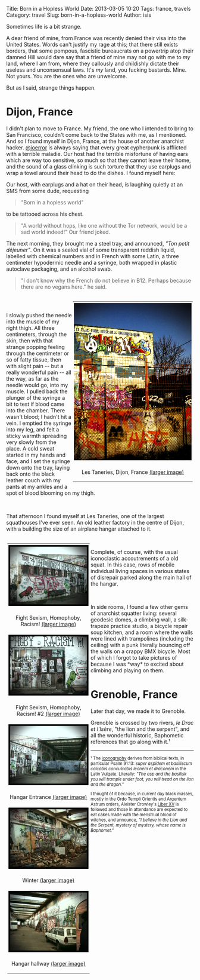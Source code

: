 Title: Born in a Hopless World
Date: 2013-03-05 10:20
Tags: france, travels
Category: travel
Slug: born-in-a-hopless-world
Author: isis

<!-- PELICAN_BEGIN_SUMMARY -->

Sometimes life is a bit strange.

A dear friend of mine, from France was recently denied their visa into the
United States. Words can't justify my rage at this; that there still exists
borders, that some pompous, fascistic bureaucrats on a powertrip atop their
damned Hill would dare say that a friend of mine may not go with me to *my*
land, where I am from, where they callously and childishly dictate their
useless and unconsensual laws. It's *my* land, you fucking bastards. Mine. Not
yours. You are the ones who are unwelcome.

But as I said, strange things happen. 

# Dijon, France

I didn't plan to move to France. My friend, the one who I intended to bring to
San Francisco, couldn't come back to the States with me, as I mentioned. And
so I found myself in Dijon, France, at the house of another anarchist
hacker. [@ioerror](https://twitter.com/ioerror) is always saying that every
great cypherpunk is afflicted with a terrible maladie. Our host had the
terrible misfortune of having ears which are way too sensitive, so much so
that they cannot leave their home, and the sound of a glass clinking is such
torture that they use earplugs and wrap a towel around their head to do the
dishes. I found myself here:

Our host, with earplugs and a hat on their head, is laughing quietly at an SMS
from some dude, requesting

> "Born in a hopless world"

to be tattooed across his chest.

> "A world without hops, like one without the Tor network, would be a sad
> world indeed!" Our friend joked.

The next morning, they brought me a steel tray, and announced, *"Ton petit
déjeuner"*.  On it was a sealed vial of some transparent reddish liquid,
labelled with chemical numbers and in French with some Latin, a three
centimeter hypodermic needle and a syringe, both wrapped in plastic autoclave
packaging, and an alcohol swab.

<!-- PELICAN_END_SUMMARY -->

> "I don't know why the French do not believe in B12. Perhaps because there are
> no vegans here." he said.

</p>
<span id="dijon"  style="align:left; float:left; width:100%;">
<table id="dijon" style="float:right; clear:right; width:65%; padding:0.2em;">
<tbody>
<tr>
  <td style="text-align:center; padding:0.2em;">
    <img alt="apt-get install anarchism" width="400px"
         src="./static/images/2013/03/le-tanerie/001.png" />
  </td>
</tr>
<tr>
  <td style="text-align:center; padding: 0.2em;">
    <p>Les Taneries, Dijon, France <a href="./static/images/2013/03/le-tanerie/001.png">(larger image)</a></p>
  </td>
</tr>
</tbody></table>
<p><br /></p>
<p>
I slowly pushed the needle into the muscle of my right thigh. All three
centimeters, through the skin, then with that strange popping feeling through
the centimeter or so of fatty tissue, then with slight pain -- but a really
wonderful pain -- all the way, as far as the needle would go, into my
muscle. I pulled back the plunger of the syringe a bit to test if blood came
into the chamber. There wasn't blood; I hadn't hit a vein. I emptied the
syringe into my leg, and felt a sticky warmth spreading very slowly from the
place. A cold sweat started in my hands and face, and I set the syringe down
onto the tray, laying back onto the black leather couch with my pants at my
ankles and a spot of blood blooming on my thigh.
</p><br /><p>
That afternoon I found myself at Les Taneries, one of the largest squathouses
I've ever seen. An old leather factory in the centre of Dijon, with a building
the size of an airplane hangar attached to it.
</p>
</span>

</p>
<span id="fight-homophoby"  style="align:right; float:right; width:100%;">
<table id="fight-homophoby" style="float:left; clear:left; width:45%; padding:0.2em;">
<tbody>
<tr>
  <td style="text-align:center; padding:0.2em;">
    <img alt="Fight Sexism, Homophoby, Racism!" width="300px"
         src="./static/images/2013/03/le-tanerie/004.png" />
  </td>
</tr>
<tr>
  <td style="text-align:center; padding: 0.2em;">
    <p>Fight Sexism, Homophoby, Racism! <a href="./static/images/2013/03/le-tanerie/004.png">(larger image)</a></p>
  </td>
</tr>

<tr>
  <td style="text-align:center; padding:0.2em;">
    <img alt="Fight Sexism, Homophoby, Racism! #2" width="300px"
         src="./static/images/2013/03/le-tanerie/006.png" />
  </td>
</tr>
<tr>
  <td style="text-align:center; padding: 0.2em;">
    <p>Fight Sexism, Homophoby, Racism! #2 <a href="./static/images/2013/03/le-tanerie/006.png">(larger image)</a></p>
  </td>
</tr>

<tr>
  <td style="text-align:center; padding:0.2em;">
    <img alt="Hangar entrance" width="300px"
         src="./static/images/2013/03/le-tanerie/007.png" />
  </td>
</tr>
<tr>
  <td style="text-align:center; padding: 0.2em;">
    <p>Hangar Entrance <a href="./static/images/2013/03/le-tanerie/007.png">(larger image)</a></p>
  </td>
</tr>

<tr>
  <td style="text-align:center; padding:0.2em;">
    <img alt="Winter woodpiles" width="300px"
         src="./static/images/2013/03/le-tanerie/003.png" />
  </td>
</tr>
<tr>
  <td style="text-align:center; padding: 0.2em;">
    <p>Winter <a href="./static/images/2013/03/le-tanerie/003.png">(larger image)</a></p>
  </td>
</tr>

<tr>
  <td style="text-align:center; padding:0.2em;">
    <img alt="Hangar hallway" width="300px"
         src="./static/images/2013/03/le-tanerie/008.png" />
  </td>
</tr>
<tr>
  <td style="text-align:center; padding: 0.2em;">
    <p>Hangar hallway <a href="./static/images/2013/03/le-tanerie/008.png">(larger image)</a></p>
  </td>
</tr>
</tbody></table>
<br />

<p>Complete, of course, with the usual iconoclastic accoutrements of a old
squat. In this case, rows of mobile individual living spaces in various states
of disrepair parked along the main hall of the hangar.</p>

<br />
<p>In side rooms, I found a few other gems of anarchist squatter living: several
geodesic domes, a climbing wall, a silk-trapeze practice studio, a bicycle
repair soup kitchen, and a room where the walls were lined with trampolines
(including the ceiling) with a punk literally bouncing off the walls on a
crappy BMX bicycle. Most of which I forgot to take pictures of because I was
*way* to excited about climbing and playing on them.</p>

# Grenoble, France

Later that day, we made it to Grenoble.

Grenoble is crossed by two rivers, *le Drac et l'Isère*, "the lion and the
serpent", and all the wonderful historic, Baphometic references that go along
with it.¹

---

<p style="font-size:80%;"> ¹ The <a
href="https://en.wikipedia.org/wiki/Christ_treading_on_the_beasts">iconography</a>
derives from biblical texts, in particular Psalm 91:13: <i>super aspidem et
basiliscum calcabis conculcabis leonem et draconem</i> in the Latin
Vulgate. Literally: <i>"The asp and the basilisk you will trample under foot, you
will tread on the lion and the dragon."</i></p>

<!-- It often interpreted as a reference to Christ defeating and triumphing over
Satan. Sometimes two beasts are shown, usually the lion and snake or dragon,
and sometimes four, which are normally the lion, dragon, asp (snake) and
basilisk (which was depicted with varying characteristics) of the Vulgate. All
represented the devil, as explained by Cassiodorus and Bede in their
commentaries on Psalm 91. The earliest appearance of the subject in a major
work is a 6th century mosaic of Christ, dressed as a general or emperor in
military uniform, clean-shaven and with a cross-halo, in the Archbishop's
Chapel at Ravenna. A lion and snake are shown. -->

<p style="font-size:80%;">I thought of it because, in current day black
masses, mostly in the Ordo Templi Orientis and Argentum Astrum orders,
Aleister Crowley's <a href="http://www.sacred-texts.com/oto/lib15.html">Liber
XV</a> is followed and those in attendance are expected to eat cakes made with
the menstrual blood of witches, and announce, <i>"I believe in the Lion and
the Serpent, mystery of mystery, whose name is Baphomet."</i> </p>
